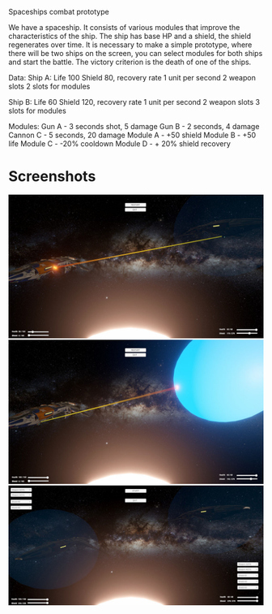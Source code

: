 Spaceships combat prototype

We have a spaceship. It consists of various modules that improve the characteristics of the ship. The ship has base HP and a shield, the shield regenerates over time.
It is necessary to make a simple prototype, where there will be two ships on the screen, you can select modules for both ships and start the battle. The victory criterion is the death of one of the ships.

Data:
Ship A:
Life 100
Shield 80, recovery rate 1 unit per second
2 weapon slots
2 slots for modules

Ship B:
Life 60
Shield 120, recovery rate 1 unit per second
2 weapon slots
3 slots for modules

Modules:
Gun A - 3 seconds shot, 5 damage
Gun B - 2 seconds, 4 damage
Cannon C - 5 seconds, 20 damage
Module A - +50 shield
Module B - +50 life
Module C - -20% cooldown
Module D - + 20% shield recovery

# Screenshots
![Comabat_1](/Combat/Combat_1.jpg)
![Combat_2](/Combat/Combat_2.jpg)
![Combat_menu](/Combat/Combat_menu.jpg)
